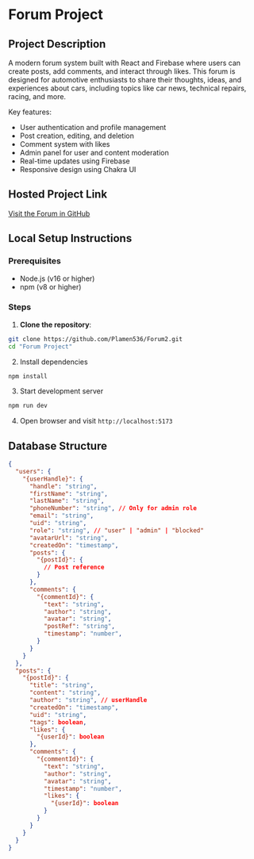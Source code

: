 # Forum Project

## Project Description

A modern forum system built with React and Firebase where users can create posts, add comments, and interact through likes. This forum is designed for automotive enthusiasts to share their thoughts, ideas, and experiences about cars, including topics like car news, technical repairs, racing, and more.

Key features:

- User authentication and profile management
- Post creation, editing, and deletion
- Comment system with likes
- Admin panel for user and content moderation
- Real-time updates using Firebase
- Responsive design using Chakra UI

## Hosted Project Link

[Visit the Forum in GitHub](https://github.com/Plamen536/Forum2)

## Local Setup Instructions

### Prerequisites

- Node.js (v16 or higher)
- npm (v8 or higher)

### Steps

1. **Clone the repository**:

```sh
git clone https://github.com/Plamen536/Forum2.git
cd "Forum Project"
```

2. Install dependencies

```sh
npm install
```

3. Start development server

```sh
npm run dev
```

4. Open browser and visit `http://localhost:5173`

## Database Structure

```json
{
  "users": {
    "{userHandle}": {
      "handle": "string",
      "firstName": "string",
      "lastName": "string",
      "phoneNumber": "string", // Only for admin role
      "email": "string",
      "uid": "string",
      "role": "string", // "user" | "admin" | "blocked"
      "avatarUrl": "string",
      "createdOn": "timestamp",
      "posts": {
        "{postId}": {
          // Post reference
        }
      },
      "comments": {
        "{commentId}": {
          "text": "string",
          "author": "string",
          "avatar": "string",
          "postRef": "string",
          "timestamp": "number",
        }
      }
    }
  },
  "posts": {
    "{postId}": {
      "title": "string",
      "content": "string",
      "author": "string", // userHandle
      "createdOn": "timestamp",
      "uid": "string",
      "tags": boolean,
      "likes": {
        "{userId}": boolean
      },
      "comments": {
        "{commentId}": {
          "text": "string",
          "author": "string",
          "avatar": "string",
          "timestamp": "number",
          "likes": {
            "{userId}": boolean
          }
        }
      }
    }
  }
}
```
